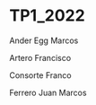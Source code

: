 # TP1_2022
Ander Egg Marcos
<p>
Artero Francisco
  <p>
Consorte Franco
    <p>
Ferrero Juan Marcos
      <p>
